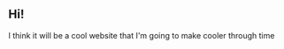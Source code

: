 <p align="center">
</p>

## Hi!
I think it will be a cool website that I'm going to make cooler through time
